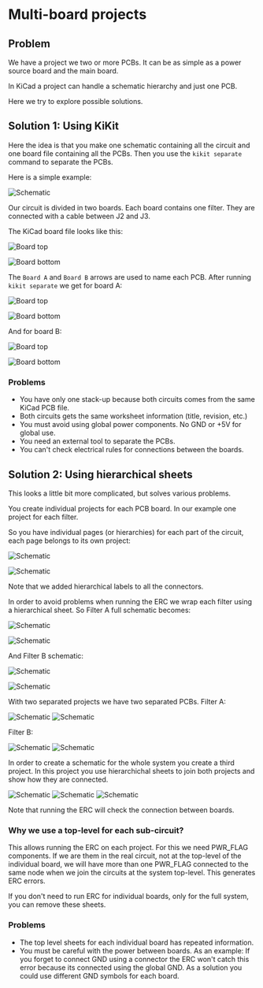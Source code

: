 # Multi-board projects

## Problem

We have a project we two or more PCBs. It can be as simple as a power source board and the main board.

In KiCad a project can handle a schematic hierarchy and just one PCB.

Here we try to explore possible solutions.


## Solution 1: Using KiKit

Here the idea is that you make one schematic containing all the circuit and one board file containing all the PCBs.
Then you use the `kikit separate` command to separate the PCBs.

Here is a simple example:

![Schematic](KiKit_1/Generated/Schematic.svg)

Our circuit is divided in two boards. Each board contains one filter.
They are connected with a cable between J2 and J3.

The KiCad board file looks like this:

![Board top](KiKit_1/Generated/KiKit_1-assembly_page_01.png)

![Board bottom](KiKit_1/Generated/KiKit_1-assembly_page_02.png)

The `Board A` and `Board B` arrows are used to name each PCB.
After running `kikit separate` we get for board A:

![Board top](KiKit_1/Board_A/Generated/board_a-assembly_page_01.png)

![Board bottom](KiKit_1/Board_A/Generated/board_a-assembly_page_02.png)

And for board B:

![Board top](KiKit_1/Board_B/Generated/board_b-assembly_page_01.png)

![Board bottom](KiKit_1/Board_B/Generated/board_b-assembly_page_02.png)

### Problems

* You have only one stack-up because both circuits comes from the same KiCad PCB file.
* Both circuits gets the same worksheet information (title, revision, etc.)
* You must avoid using global power components. No GND or +5V for global use.
* You need an external tool to separate the PCBs.
* You can't check electrical rules for connections between the boards.

## Solution 2: Using hierarchical sheets

This looks a little bit more complicated, but solves various problems.

You create individual projects for each PCB board. In our example one project for each filter.

So you have individual pages (or hierarchies) for each part of the circuit, each page belongs to its own project:

![Schematic](Hierarchy_1/Filter_A/Generated/Filter_A-Filter_A.svg)

![Schematic](Hierarchy_1/Filter_B/Generated/Filter_B-Filter_B.svg)

Note that we added hierarchical labels to all the connectors.

In order to avoid problems when running the ERC we wrap each filter using a hierarchical sheet.
So Filter A full schematic becomes:

![Schematic](Hierarchy_1/Filter_A/Generated/Schematic.svg)

![Schematic](Hierarchy_1/Filter_A/Generated/Filter_A-Filter_A.svg)

And Filter B schematic:

![Schematic](Hierarchy_1/Filter_B/Generated/Schematic.svg)

![Schematic](Hierarchy_1/Filter_B/Generated/Filter_B-Filter_B.svg)

With two separated projects we have two separated PCBs.
Filter A:

![Schematic](Hierarchy_1/Filter_A/Generated/Filter_A-assembly_page_01.png)
![Schematic](Hierarchy_1/Filter_A/Generated/Filter_A-assembly_page_02.png)

Filter B:

![Schematic](Hierarchy_1/Filter_B/Generated/Filter_B-assembly_page_01.png)
![Schematic](Hierarchy_1/Filter_B/Generated/Filter_B-assembly_page_02.png)

In order to create a schematic for the whole system you create a third project.
In this project you use hierarchichal sheets to join both projects and show
how they are connected.

![Schematic](Hierarchy_1/Top_Level/Generated/Schematic.svg)
![Schematic](Hierarchy_1/Top_Level/Generated/Top_Level-Filter_A.svg)
![Schematic](Hierarchy_1/Top_Level/Generated/Top_Level-Filter_B.svg)

Note that running the ERC will check the connection between boards.

### Why we use a top-level for each sub-circuit?

This allows running the ERC on each project.
For this we need PWR_FLAG components. If we are them in the real circuit,
not at the top-level of the individual board, we will have more than one
PWR_FLAG connected to the same node when we join the circuits at the
system top-level. This generates ERC errors.

If you don't need to run ERC for individual boards, only for the full
system, you can remove these sheets.

### Problems

* The top level sheets for each individual board has repeated information.
* You must be careful with the power between boards.
  As an example: If you forget to connect GND using a connector the ERC
  won't catch this error because its connected using the global GND.
  As a solution you could use different GND symbols for each board.
